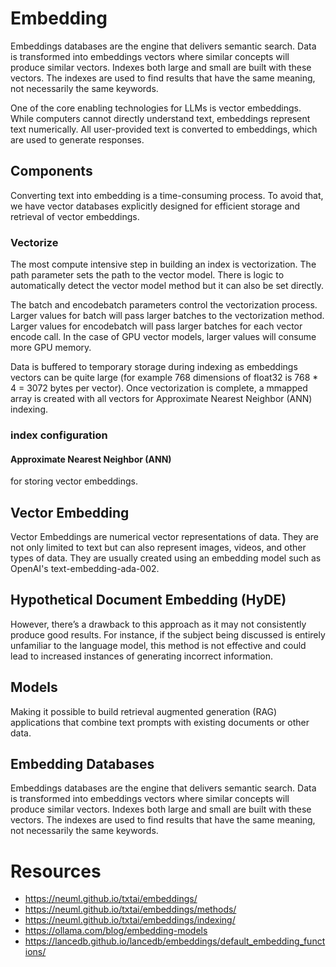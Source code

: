 # Embedding

Embeddings databases are the engine that delivers semantic search. Data is transformed into embeddings vectors where
similar concepts will produce similar vectors. Indexes both large and small are built with these vectors. The indexes
are used to find results that have the same meaning, not necessarily the same keywords.

One of the core enabling technologies for LLMs is vector embeddings. While computers cannot directly understand text,
embeddings represent text numerically. All user-provided text is converted to embeddings, which are used to generate
responses.

## Components

Converting text into embedding is a time-consuming process. To avoid that, we have vector databases explicitly designed
for efficient storage and retrieval of vector embeddings.

### Vectorize

The most compute intensive step in building an index is vectorization. The path parameter sets the path to the vector
model. There is logic to automatically detect the vector model method but it can also be set directly.

The batch and encodebatch parameters control the vectorization process. Larger values for batch will pass larger batches
to the vectorization method. Larger values for encodebatch will pass larger batches for each vector encode call. In the
case of GPU vector models, larger values will consume more GPU memory.

Data is buffered to temporary storage during indexing as embeddings vectors can be quite large (for example 768
dimensions of float32 is 768 * 4 = 3072 bytes per vector). Once vectorization is complete, a mmapped array is created
with all vectors for Approximate Nearest Neighbor (ANN) indexing.

### index configuration

#### Approximate Nearest Neighbor (ANN)

for storing vector embeddings.

## Vector Embedding

Vector Embeddings are numerical vector representations of data. They are not only limited to text but can also represent
images, videos, and other types of data. They are usually created using an embedding model such as OpenAI's
text-embedding-ada-002.

## Hypothetical Document Embedding (HyDE)

However, there’s a drawback to this approach as it may not consistently produce good results. For instance, if the
subject being discussed is entirely unfamiliar to the language model, this method is not effective and could lead to
increased instances of generating incorrect information.

## Models

Making it possible to build retrieval augmented generation (RAG) applications that combine text prompts with existing
documents or other data.

## Embedding Databases

Embeddings databases are the engine that delivers semantic search. Data is transformed into embeddings vectors where
similar concepts will produce similar vectors. Indexes both large and small are built with these vectors. The indexes
are used to find results that have the same meaning, not necessarily the same keywords.

# Resources

- https://neuml.github.io/txtai/embeddings/
- https://neuml.github.io/txtai/embeddings/methods/
- https://neuml.github.io/txtai/embeddings/indexing/
- https://ollama.com/blog/embedding-models
- https://lancedb.github.io/lancedb/embeddings/default_embedding_functions/
